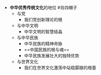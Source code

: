 - **中华优秀传统文化**的地位 #肖四帽子 
	- 与党
		- 我们党创新理论的根
	- 与中华文明
		- 中华文明的智慧结晶
	- 与中华民族
		- 中华民族的精神命脉
		- ==中国民族的根与魂==
		- 中华民族发展壮大的独特优势
	- 与世界文化
		- 我们在世界文化激荡中站稳脚跟的根基
